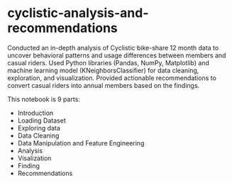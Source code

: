 # cyclistic-analysis-and-recommendations
Conducted an in-depth analysis of Cyclistic bike-share 12 month data to uncover behavioral patterns and usage differences between members and casual riders. Used Python libraries (Pandas, NumPy, Matplotlib)  and machine learning model (KNeighborsClassifier) for data cleaning, exploration, and visualization. Provided actionable recommendations to convert casual riders into annual members based on the findings.

This notebook is 9 parts:
- Introduction
- Loading Dataset
- Exploring data
- Data Cleaning
- Data Manipulation and Feature Engineering
- Analysis
- Visalization
- Finding
- Recommendations
